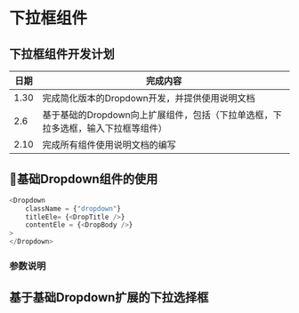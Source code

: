 # 下拉框组件

## 下拉框组件开发计划

| 日期 | 完成内容 |
|-----|---------|
|1.30 | 完成简化版本的Dropdown开发，并提供使用说明文档|
|2.6 | 基于基础的Dropdown向上扩展组件，包括（下拉单选框，下拉多选框，输入下拉框等组件）|
|2.10| 完成所有组件使用说明文档的编写 |

## 基础Dropdown组件的使用

```javascript
<Dropdown
    className = {"dropdown"}
    titleEle= {<DropTitle />}
    contentEle = {<DropBody />}
>
</Dropdown>
```

### 参数说明

## 基于基础Dropdown扩展的下拉选择框
